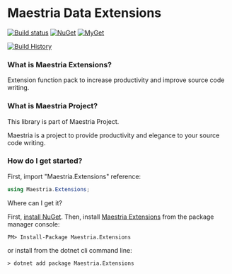 # Maestria Data Extensions

[![Build status](https://ci.appveyor.com/api/projects/status/rwh6n141nm97vm0t/branch/master?svg=true)](https://ci.appveyor.com/project/fabionaspolini/dataextensions/branch/master)
[![NuGet](https://buildstats.info/nuget/Maestria.Data.Extensions)](https://www.nuget.org/packages/Maestria.Data.Extensions)
[![MyGet](https://buildstats.info/myget/maestrianet/Maestria.Data.Extensions)](https://www.myget.org/feed/maestrianet/package/nuget/Maestria.Data.Extensions)

[![Build History](https://buildstats.info/appveyor/chart/fabionaspolini/dataextensions?branch=master)](https://ci.appveyor.com/project/fabionaspolini/dataextensions/history?branch=master)

### What is Maestria Extensions?
Extension function pack to increase productivity and improve source code writing.

### What is Maestria Project?
This library is part of Maestria Project.

Maestria is a project to provide productivity and elegance to your source code writing.

### How do I get started?
First, import "Maestria.Extensions" reference:

```csharp
using Maestria.Extensions;
```


Where can I get it?

First, [install NuGet](http://docs.nuget.org/docs/start-here/installing-nuget). Then, install [Maestria Extensions](https://www.nuget.org/packages/Maestria.Extensions/) from the package manager console:

```
PM> Install-Package Maestria.Extensions
```

or install from the dotnet cli command line:
```
> dotnet add package Maestria.Extensions
``` 